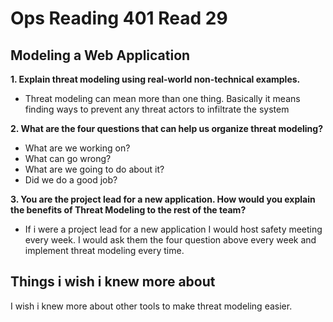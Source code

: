# Ops Reading 401 Read 29 
## Modeling a Web Application

**1. Explain threat modeling using real-world non-technical examples.**
- Threat modeling can mean more than one thing. Basically it means finding ways to prevent any threat actors to infiltrate the system 

**2. What are the four questions that can help us organize threat modeling?**
- What are we working on?
- What can go wrong?
- What are we going to do about it?
- Did we do a good job?

**3. You are the project lead for a new application. How would you explain the benefits of Threat Modeling to the rest of the team?**
- If i were a project lead for a new application I would host safety meeting every week. I would ask them the four question above every week and implement threat modeling every time.

## Things i wish i knew more about
I wish i knew more about other tools to make threat modeling easier.
